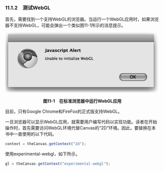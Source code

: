 ### 11.1.2　测试WebGL

首先，需要找到一个支持WebGL的浏览器。当运行一个WebGL应用时，如果浏览器不支持WebGL，可能会弹出一个类似图11-1所示的消息提示。

![188.png](../images/188.png)
<center class="my_markdown"><b class="my_markdown">图11-1　在标准浏览器中运行WebGL应用</b></center>

目前，只有Google Chrome和FireFox的正式版支持WebGL。

一旦浏览器可以显示WebGL应用，就需要用户编写代码以实现功能。读者在开始操作时，首先需要访问WebGL环境代替Canvas的“2D”环境。因此，要替换在本书中一直使用的以下代码。

```javascript
context = theCanvas.getContext("2d");
```

使用experimental-webgl，如下所示。

```javascript
gl = theCanvas.getContext("experimental-webgl");
```

